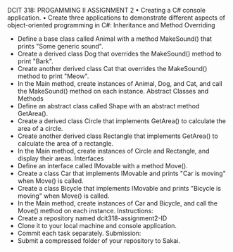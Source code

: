 DCIT 318: PROGAMMING II ASSIGNMENT 2
• Creating a C# console application.
• Create three applications to demonstrate different aspects of object-oriented
programming in C#:
Inheritance and Method Overriding
- Define a base class called Animal with a method MakeSound() that prints
"Some generic sound".
- Create a derived class Dog that overrides the MakeSound() method to print
"Bark".
- Create another derived class Cat that overrides the MakeSound() method to print
"Meow".
- In the Main method, create instances of Animal, Dog, and Cat, and call the
MakeSound() method on each instance.
Abstract Classes and Methods
- Define an abstract class called Shape with an abstract method GetArea().
- Create a derived class Circle that implements GetArea() to calculate the area of a
circle.
- Create another derived class Rectangle that implements GetArea() to calculate the
area of a rectangle.
- In the Main method, create instances of Circle and Rectangle, and display their
areas.
Interfaces
- Define an interface called IMovable with a method Move().
- Create a class Car that implements IMovable and prints "Car is moving" when
Move() is called.
- Create a class Bicycle that implements IMovable and prints "Bicycle is moving"
when Move() is called.
- In the Main method, create instances of Car and Bicycle, and call the Move()
method on each instance.
Instructions:
- Create a repository named dcit318-assignment2-ID
- Clone it to your local machine and console application.
- Commit each task separately.
Submission:
- Submit a compressed folder of your repository to Sakai.